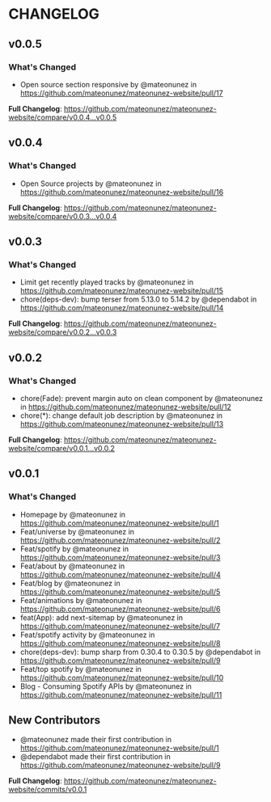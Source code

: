 # CHANGELOG

## v0.0.5

### What's Changed

- Open source section responsive by @mateonunez in https://github.com/mateonunez/mateonunez-website/pull/17

**Full Changelog**: https://github.com/mateonunez/mateonunez-website/compare/v0.0.4...v0.0.5

## v0.0.4

### What's Changed

- Open Source projects by @mateonunez in https://github.com/mateonunez/mateonunez-website/pull/16

**Full Changelog**: https://github.com/mateonunez/mateonunez-website/compare/v0.0.3...v0.0.4

## v0.0.3

### What's Changed

- Limit get recently played tracks by @mateonunez in https://github.com/mateonunez/mateonunez-website/pull/15
- chore(deps-dev): bump terser from 5.13.0 to 5.14.2 by @dependabot in https://github.com/mateonunez/mateonunez-website/pull/14

**Full Changelog**: https://github.com/mateonunez/mateonunez-website/compare/v0.0.2...v0.0.3

## v0.0.2

### What's Changed

- chore(Fade): prevent margin auto on clean component by @mateonunez in https://github.com/mateonunez/mateonunez-website/pull/12
- chore(\*): change default job description by @mateonunez in https://github.com/mateonunez/mateonunez-website/pull/13

**Full Changelog**: https://github.com/mateonunez/mateonunez-website/compare/v0.0.1...v0.0.2

## v0.0.1

### What's Changed

- Homepage by @mateonunez in https://github.com/mateonunez/mateonunez-website/pull/1
- Feat/universe by @mateonunez in https://github.com/mateonunez/mateonunez-website/pull/2
- Feat/spotify by @mateonunez in https://github.com/mateonunez/mateonunez-website/pull/3
- Feat/about by @mateonunez in https://github.com/mateonunez/mateonunez-website/pull/4
- Feat/blog by @mateonunez in https://github.com/mateonunez/mateonunez-website/pull/5
- Feat/animations by @mateonunez in https://github.com/mateonunez/mateonunez-website/pull/6
- feat(App): add next-sitemap by @mateonunez in https://github.com/mateonunez/mateonunez-website/pull/7
- Feat/spotify activity by @mateonunez in https://github.com/mateonunez/mateonunez-website/pull/8
- chore(deps-dev): bump sharp from 0.30.4 to 0.30.5 by @dependabot in https://github.com/mateonunez/mateonunez-website/pull/9
- Feat/top spotify by @mateonunez in https://github.com/mateonunez/mateonunez-website/pull/10
- Blog - Consuming Spotify APIs by @mateonunez in https://github.com/mateonunez/mateonunez-website/pull/11

## New Contributors

- @mateonunez made their first contribution in https://github.com/mateonunez/mateonunez-website/pull/1
- @dependabot made their first contribution in https://github.com/mateonunez/mateonunez-website/pull/9

**Full Changelog**: https://github.com/mateonunez/mateonunez-website/commits/v0.0.1
